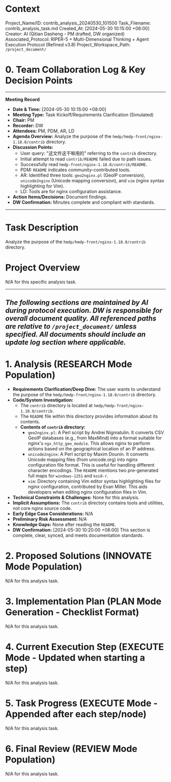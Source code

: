 # Context
Project_Name/ID: contrib_analysis_20240530_101500
Task_Filename: contrib_analysis_task.md Created_At: [2024-05-30 10:15:00 +08:00]
Creator: AI (Qitian Dasheng - PM drafted, DW organized)
Associated_Protocol: RIPER-5 + Multi-Dimensional Thinking + Agent Execution Protocol (Refined v3.8)
Project_Workspace_Path: `/project_document/`

# 0. Team Collaboration Log & Key Decision Points
---
**Meeting Record**
* **Date & Time:** [2024-05-30 10:15:00 +08:00]
* **Meeting Type:** Task Kickoff/Requirements Clarification (Simulated)
* **Chair:** PM
* **Recorder:** DW
* **Attendees:** PM, PDM, AR, LD
* **Agenda Overview:** Analyze the purpose of the `hmdp/hmdp-front/nginx-1.18.0/contrib` directory.
* **Discussion Points:**
    * User query: "这文件这干嘛用的" referring to the `contrib` directory.
    * Initial attempt to read `contrib/README` failed due to path issues.
    * Successfully read `hmdp-front/nginx-1.18.0/contrib/README`.
    * PDM: `README` indicates community-contributed tools.
    * AR: Identified three tools: `geo2nginx.pl` (GeoIP conversion), `unicode2nginx` (Unicode mapping conversion), and `vim` (nginx syntax highlighting for Vim).
    * LD: Tools are for nginx configuration assistance.
* **Action Items/Decisions:** Document findings.
* **DW Confirmation:** Minutes complete and compliant with standards.
---

# Task Description
Analyze the purpose of the `hmdp/hmdp-front/nginx-1.18.0/contrib` directory.

# Project Overview
N/A for this specific analysis task.

---
*The following sections are maintained by AI during protocol execution. DW is responsible for overall document quality. All referenced paths are relative to `/project_document/` unless specified. All documents should include an update log section where applicable.*
---

# 1. Analysis (RESEARCH Mode Population)
* **Requirements Clarification/Deep Dive:** The user wants to understand the purpose of the `hmdp/hmdp-front/nginx-1.18.0/contrib` directory.
* **Code/System Investigation:**
    * The `contrib` directory is located at `hmdp/hmdp-front/nginx-1.18.0/contrib`.
    * The `README` file within this directory provides information about its contents.
    * **Contents of `contrib` directory:**
        *   `geo2nginx.pl`: A Perl script by Andrei Nigmatulin. It converts CSV GeoIP databases (e.g., from MaxMind) into a format suitable for nginx's `ngx_http_geo_module`. This allows nginx to perform actions based on the geographical location of an IP address.
        *   `unicode2nginx`: A Perl script by Maxim Dounin. It converts Unicode mapping files (from unicode.org) into nginx configuration file format. This is useful for handling different character encodings. The `README` mentions two pre-generated full maps for `windows-1251` and `koi8-r`.
        *   `vim`: Directory containing Vim editor syntax highlighting files for nginx configuration, contributed by Evan Miller. This aids developers when editing nginx configuration files in Vim.
* **Technical Constraints & Challenges:** None for this analysis.
* **Implicit Assumptions:** The `contrib` directory contains tools and utilities, not core nginx source code.
* **Early Edge Case Considerations:** N/A
* **Preliminary Risk Assessment:** N/A
* **Knowledge Gaps:** None after reading the `README`.
* **DW Confirmation:** [2024-05-30 10:20:00 +08:00] This section is complete, clear, synced, and meets documentation standards.
# 2. Proposed Solutions (INNOVATE Mode Population)
N/A for this analysis task.
# 3. Implementation Plan (PLAN Mode Generation - Checklist Format)
N/A for this analysis task.
# 4. Current Execution Step (EXECUTE Mode - Updated when starting a step)
N/A for this analysis task.
# 5. Task Progress (EXECUTE Mode - Appended after each step/node)
N/A for this analysis task.
# 6. Final Review (REVIEW Mode Population)
N/A for this analysis task. 